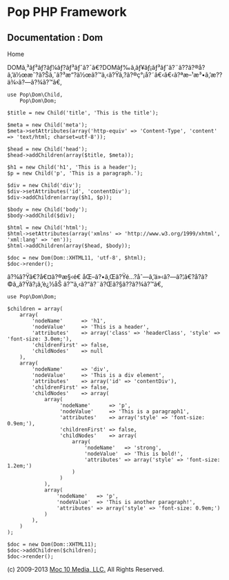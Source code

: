 Pop PHP Framework
=================

Documentation : Dom
-------------------

Home

DOMã‚³ãƒ³ãƒ?ãƒ¼ãƒ?ãƒ³ãƒˆã?¯ã€?DOMãƒ‰ã‚­ãƒ¥ãƒ¡ãƒ³ãƒˆã?¨ã??ã?®å­?ã‚’ä½œæˆ?ã?Šã‚ˆã?³æ“?ä½œã?™ã‚‹ã?Ÿã‚?ã?®ç°¡å?˜â€‹â€‹ã?ªæ–¹æ³•ã‚’æ??ä¾›ã?—ã?¾ã?™ã€‚

    use Pop\Dom\Child,
        Pop\Dom\Dom;

    $title = new Child('title', 'This is the title');

    $meta = new Child('meta');
    $meta->setAttributes(array('http-equiv' => 'Content-Type', 'content' => 'text/html; charset=utf-8'));

    $head = new Child('head');
    $head->addChildren(array($title, $meta));

    $h1 = new Child('h1', 'This is a header');
    $p = new Child('p', 'This is a paragraph.');

    $div = new Child('div');
    $div->setAttributes('id', 'contentDiv');
    $div->addChildren(array($h1, $p));

    $body = new Child('body');
    $body->addChild($div);

    $html = new Child('html');
    $html->setAttributes(array('xmlns' => 'http://www.w3.org/1999/xhtml', 'xml:lang' => 'en'));
    $html->addChildren(array($head, $body));

    $doc = new Dom(Dom::XHTML11, 'utf-8', $html);
    $doc->render();

ã?¾ã?Ÿã€?å€¤ã?®æ§‹é€
åŒ–ã?•ã‚Œã?Ÿé…?åˆ—ã‚’ä»‹ã?—ã?¦ã€?å­?ã?©ã‚‚ã?Ÿã?¡ã‚’è¿½åŠ
ã?™ã‚‹ã?“ã?¨ã?Œã?§ã??ã?¾ã?™ã€‚

    use Pop\Dom\Dom;

    $children = array(
        array(
            'nodeName'      => 'h1',
            'nodeValue'     => 'This is a header',
            'attributes'    => array('class' => 'headerClass', 'style' => 'font-size: 3.0em;'),
            'childrenFirst' => false,
            'childNodes'    => null
        ),
        array(
            'nodeName'      => 'div',
            'nodeValue'     => 'This is a div element',
            'attributes'    => array('id' => 'contentDiv'),
            'childrenFirst' => false,
            'childNodes'    => array(
                array(
                     'nodeName'      => 'p',
                     'nodeValue'     => 'This is a paragraph1',
                     'attributes'    => array('style' => 'font-size: 0.9em;'),
                     'childrenFirst' => false,
                     'childNodes'    => array(
                         array(
                             'nodeName'   => 'strong',
                             'nodeValue'  => 'This is bold!',
                             'attributes' => array('style' => 'font-size: 1.2em;')
                         )
                     )
                ),
                array(
                    'nodeName'   => 'p',
                    'nodeValue'  => 'This is another paragraph!',
                    'attributes' => array('style' => 'font-size: 0.9em;')
                )
            ),
        )
    );

    $doc = new Dom(Dom::XHTML11);
    $doc->addChildren($children);
    $doc->render();

\(c) 2009-2013 [Moc 10 Media, LLC.](http://www.moc10media.com) All
Rights Reserved.
